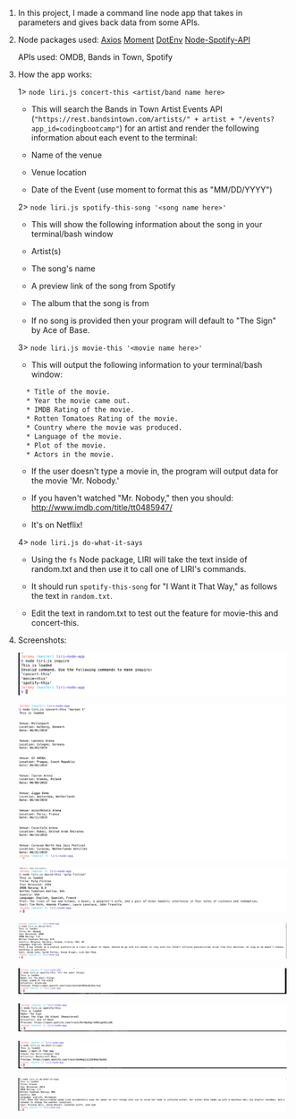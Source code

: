 1. In this project, I made a command line node app that takes in parameters and gives back data from some APIs. 
2. Node packages used:
    [Axios](https://www.npmjs.com/package/axios)
    [Moment](https://www.npmjs.com/package/moment)
    [DotEnv](https://www.npmjs.com/package/dotenv)
    [Node-Spotify-API](https://www.npmjs.com/package/node-spotify-api)

   APIs used:
    OMDB, Bands in Town, Spotify

3. How the app works:

    1> `node liri.js concert-this <artist/band name here>`

    * This will search the Bands in Town Artist Events API (`"https://rest.bandsintown.com/artists/" + artist + "/events?app_id=codingbootcamp"`) for an artist and render the following information about each event to the terminal:

     * Name of the venue

     * Venue location

     * Date of the Event (use moment to format this as "MM/DD/YYYY")

    2> `node liri.js spotify-this-song '<song name here>'`

     * This will show the following information about the song in your terminal/bash window

     * Artist(s)

     * The song's name

     * A preview link of the song from Spotify

     * The album that the song is from

     * If no song is provided then your program will default to "The Sign" by Ace of Base.

    3> `node liri.js movie-this '<movie name here>'`

     * This will output the following information to your terminal/bash window:

     ```
       * Title of the movie.
       * Year the movie came out.
       * IMDB Rating of the movie.
       * Rotten Tomatoes Rating of the movie.
       * Country where the movie was produced.
       * Language of the movie.
       * Plot of the movie.
       * Actors in the movie.
     ```

     * If the user doesn't type a movie in, the program will output data for the movie 'Mr. Nobody.'

     * If you haven't watched "Mr. Nobody," then you should: <http://www.imdb.com/title/tt0485947/>

     * It's on Netflix!


    4> `node liri.js do-what-it-says`

     * Using the `fs` Node package, LIRI will take the text inside of random.txt and then use it to call one of LIRI's commands.

     * It should run `spotify-this-song` for "I Want it That Way," as follows the text in `random.txt`.

     * Edit the text in random.txt to test out the feature for movie-this and concert-this.

4. Screenshots:
    
    ![Alt text](https://github.com/CapApple/liri-node-app/blob/master/screenshots/invalid%20input.png)
    
    ![alt text](https://github.com/CapApple/liri-node-app/blob/master/screenshots/concert-this.png)
    
    ![alt text](https://github.com/CapApple/liri-node-app/blob/master/screenshots/movie-this.png)
    
    ![alt text](https://github.com/CapApple/liri-node-app/blob/master/screenshots/movie-this-default.png)
    
    ![alt text](https://github.com/CapApple/liri-node-app/blob/master/screenshots/spotify-this.png)
    
    ![alt text](https://github.com/CapApple/liri-node-app/blob/master/screenshots/spotify-this-default.png)
    
    ![alt text](https://github.com/CapApple/liri-node-app/blob/master/screenshots/do-what-it-says.png)
    
    ![alt text](https://github.com/CapApple/liri-node-app/blob/master/screenshots/do-what-it-says-2.png)
    
    
